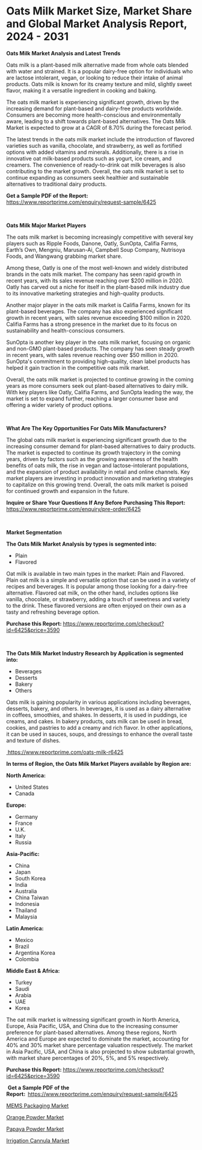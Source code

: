 <p><h1>Oats Milk Market Size, Market Share and Global Market Analysis Report, 2024 - 2031</h1></p><p><strong>Oats Milk Market Analysis and Latest Trends</strong></p>
<p><p>Oats milk is a plant-based milk alternative made from whole oats blended with water and strained. It is a popular dairy-free option for individuals who are lactose intolerant, vegan, or looking to reduce their intake of animal products. Oats milk is known for its creamy texture and mild, slightly sweet flavor, making it a versatile ingredient in cooking and baking.</p><p>The oats milk market is experiencing significant growth, driven by the increasing demand for plant-based and dairy-free products worldwide. Consumers are becoming more health-conscious and environmentally aware, leading to a shift towards plant-based alternatives. The Oats Milk Market is expected to grow at a CAGR of 8.70% during the forecast period.</p><p>The latest trends in the oats milk market include the introduction of flavored varieties such as vanilla, chocolate, and strawberry, as well as fortified options with added vitamins and minerals. Additionally, there is a rise in innovative oat milk-based products such as yogurt, ice cream, and creamers. The convenience of ready-to-drink oat milk beverages is also contributing to the market growth. Overall, the oats milk market is set to continue expanding as consumers seek healthier and sustainable alternatives to traditional dairy products.</p></p>
<p><strong>Get a Sample PDF of the Report:&nbsp;</strong> <a href="https://www.reportprime.com/enquiry/request-sample/6425">https://www.reportprime.com/enquiry/request-sample/6425</a></p>
<p>&nbsp;</p>
<p><strong>Oats Milk Major Market Players</strong></p>
<p><p>The oats milk market is becoming increasingly competitive with several key players such as Ripple Foods, Danone, Oatly, SunOpta, Califia Farms, Earth’s Own, Mengniu, Marusan-Ai, Campbell Soup Company, Nutrisoya Foods, and Wangwang grabbing market share. </p><p>Among these, Oatly is one of the most well-known and widely distributed brands in the oats milk market. The company has seen rapid growth in recent years, with its sales revenue reaching over $200 million in 2020. Oatly has carved out a niche for itself in the plant-based milk industry due to its innovative marketing strategies and high-quality products.</p><p>Another major player in the oats milk market is Califia Farms, known for its plant-based beverages. The company has also experienced significant growth in recent years, with sales revenue exceeding $100 million in 2020. Califia Farms has a strong presence in the market due to its focus on sustainability and health-conscious consumers.</p><p>SunOpta is another key player in the oats milk market, focusing on organic and non-GMO plant-based products. The company has seen steady growth in recent years, with sales revenue reaching over $50 million in 2020. SunOpta's commitment to providing high-quality, clean label products has helped it gain traction in the competitive oats milk market.</p><p>Overall, the oats milk market is projected to continue growing in the coming years as more consumers seek out plant-based alternatives to dairy milk. With key players like Oatly, Califia Farms, and SunOpta leading the way, the market is set to expand further, reaching a larger consumer base and offering a wider variety of product options.</p></p>
<p>&nbsp;</p>
<p><strong>What Are The Key Opportunities For Oats Milk Manufacturers?</strong></p>
<p><p>The global oats milk market is experiencing significant growth due to the increasing consumer demand for plant-based alternatives to dairy products. The market is expected to continue its growth trajectory in the coming years, driven by factors such as the growing awareness of the health benefits of oats milk, the rise in vegan and lactose-intolerant populations, and the expansion of product availability in retail and online channels. Key market players are investing in product innovation and marketing strategies to capitalize on this growing trend. Overall, the oats milk market is poised for continued growth and expansion in the future.</p></p>
<p><strong>Inquire or Share Your Questions If Any Before Purchasing This Report:</strong> <a href="https://www.reportprime.com/enquiry/pre-order/6425">https://www.reportprime.com/enquiry/pre-order/6425</a></p>
<p>&nbsp;</p>
<p><strong>Market Segmentation</strong></p>
<p><strong>The Oats Milk Market Analysis by types is segmented into:</strong></p>
<p><ul><li>Plain</li><li>Flavored</li></ul></p>
<p><p>Oat milk is available in two main types in the market: Plain and Flavored. Plain oat milk is a simple and versatile option that can be used in a variety of recipes and beverages. It is popular among those looking for a dairy-free alternative. Flavored oat milk, on the other hand, includes options like vanilla, chocolate, or strawberry, adding a touch of sweetness and variety to the drink. These flavored versions are often enjoyed on their own as a tasty and refreshing beverage option.</p></p>
<p><strong>Purchase this Report:&nbsp;</strong><a href="https://www.reportprime.com/checkout?id=6425&price=3590">https://www.reportprime.com/checkout?id=6425&price=3590</a></p>
<p>&nbsp;</p>
<p><strong>The Oats Milk Market Industry Research by Application is segmented into:</strong></p>
<p><ul><li>Beverages</li><li>Desserts</li><li>Bakery</li><li>Others</li></ul></p>
<p><p>Oats milk is gaining popularity in various applications including beverages, desserts, bakery, and others. In beverages, it is used as a dairy alternative in coffees, smoothies, and shakes. In desserts, it is used in puddings, ice creams, and cakes. In bakery products, oats milk can be used in bread, cookies, and pastries to add a creamy and rich flavor. In other applications, it can be used in sauces, soups, and dressings to enhance the overall taste and texture of dishes.</p></p>
<p><a href="https://www.reportprime.com/oats-milk-r6425">&nbsp;https://www.reportprime.com/oats-milk-r6425</a></p>
<p><strong>In terms of Region, the Oats Milk Market Players available by Region are:</strong></p>
<p>
    <p> <strong> North America: </strong>
        <ul>
            <li>United States</li>
            <li>Canada</li>
        </ul>
        </p> 
    <p> <strong> Europe: </strong>
        <ul>
            <li>Germany</li>
            <li>France</li>
            <li>U.K.</li>
            <li>Italy</li>
            <li>Russia</li>
        </ul>
        </p> 
    <p> <strong> Asia-Pacific: </strong>
        <ul>
            <li>China</li>
            <li>Japan</li>
            <li>South Korea</li>
            <li>India</li>
            <li>Australia</li>
            <li>China Taiwan</li>
            <li>Indonesia</li>
            <li>Thailand</li>
            <li>Malaysia</li>
        </ul>
        </p> 
    <p> <strong> Latin America: </strong>
        <ul>
            <li>Mexico</li>
            <li>Brazil</li>
            <li>Argentina Korea</li>
            <li>Colombia</li>
        </ul>
        </p> 
    <p> <strong> Middle East & Africa: </strong>
        <ul>
            <li>Turkey</li>
            <li>Saudi</li>
            <li>Arabia</li>
            <li>UAE</li>
            <li>Korea</li>
        </ul>
    </p>
    </p>
<p><p>The oat milk market is witnessing significant growth in North America, Europe, Asia Pacific, USA, and China due to the increasing consumer preference for plant-based alternatives. Among these regions, North America and Europe are expected to dominate the market, accounting for 40% and 30% market share percentage valuation respectively. The market in Asia Pacific, USA, and China is also projected to show substantial growth, with market share percentages of 20%, 5%, and 5% respectively.</p></p>
<p><strong>Purchase this Report: </strong><a href="https://www.reportprime.com/checkout?id=6425&price=3590">https://www.reportprime.com/checkout?id=6425&price=3590</a></p>
<p>&nbsp;<strong>Get a Sample PDF of the Report:&nbsp;&nbsp;</strong><a href="https://www.reportprime.com/enquiry/request-sample/6425">https://www.reportprime.com/enquiry/request-sample/6425</a></p>
<p><strong></strong></p>
<p><p><a href="https://issuu.com/reportprime-2/docs/mems-packaging-market-size-2030.pptx">MEMS Packaging Market</a></p><p><a href="https://github.com/dmmanir420/Market-Research-Report-List-1/blob/main/orange-powder-market.md">Orange Powder Market</a></p><p><a href="https://github.com/susanjprice2023/Market-Research-Report-List-2/blob/main/papaya-powder-market.md">Papaya Powder Market</a></p><p><a href="https://issuu.com/reportprime-2/docs/irrigation-cannula-market-size-2030.pptx">Irrigation Cannula Market</a></p></p>